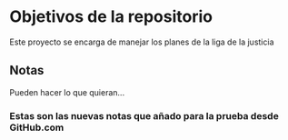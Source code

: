 # Objetivos de la repositorio

Este proyecto se encarga de manejar los planes de la liga de la justicia


## Notas
Pueden hacer lo que quieran...

### Estas son las nuevas notas que añado para la prueba desde GitHub.com
